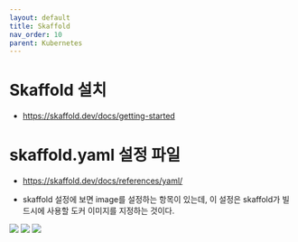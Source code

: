 ```yaml
---
layout: default
title: Skaffold
nav_order: 10
parent: Kubernetes
---
```


# Skaffold 설치

* https://skaffold.dev/docs/getting-started

# skaffold.yaml 설정 파일
 * https://skaffold.dev/docs/references/yaml/


 * skaffold 설정에 보면 image를 설정하는 항목이 있는데, 이 설정은 skaffold가 빌드시에 사용할 도커 이미지를 지정하는 것이다.

![](/images/container/k8s/skaffold-01.png)
![](/images/container/k8s/skaffold-02.png)
![](/images/container/k8s/skaffold-03.png)
